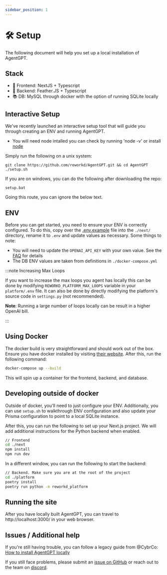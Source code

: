 ```yaml
---
sidebar_position: 1
---
```


# 🛠️ Setup

The following document will help you set up a local installation of AgentGPT.

## Stack

- 💅 Frontend: NextJS + Typescript
- 🐍 Backend: Feather.JS + Typescript
- 📚 DB: MySQL through docker with the option of running SQLite locally

## Interactive Setup

We've recently launched an interactive setup tool that will guide you through creating an ENV and running AgentGPT.

- You will need node intalled you can check by running 'node -v' or install [node](https://nodejs.org/en/download)

Simply run the following on a unix system:

```
git clone https://github.com/reworkd/AgentGPT.git && cd AgentGPT
./setup.sh
```

If you are on windows, you can do the following after downloading the repo:

```
setup.bat
```

Going this route, you can ignore the below text.

## ENV

Before you can get started, you need to ensure your ENV is correctly configured. To do this, copy over
the [.env.example](https://github.com/reworkd/AgentGPT/blob/main/.env.example) file into the `./next/` directory, rename
it to `.env` and update values as necessary. Some things to note:

- You will need to update the `OPENAI_API_KEY` with your own value. See the [FAQ](/faq) for details
- The DB ENV values are taken from definitions in `./docker-compose.yml`

:::note Increasing Max Loops

If you want to increase the max loops you agent has locally this can be done by modifying `REWORKD_PLATFORM_MAX_LOOPS`
variable in your `platform/.env` file. It can also be done by directly modifying the platform's source
code in `settings.py` (not recommended).

**Note**: Running a large number of loops locally can be result in a higher OpenAI bill.

:::


## Using Docker

The docker build is very straightforward and should work out of the box.
Ensure you have docker installed by visiting [their website](https://www.docker.com/). After this, run the following
command:

```bash
docker-compose up --build
```

This will spin up a container for the frontend, backend, and database.

## Developing outside of docker

Outside of docker, you'll need to just configure your ENV. Additionally, you can use `setup.sh` to walkthrough ENV
configuration and also update your Prisma configuration to point to a local SQLite
instance.

After this, you can run the following to set up your Next.js project. We will add additional instructions for the Python
backend when enabled.

```bash
// Frontend
cd ./next
npm install
npm run dev
```

In a different window, you can run the following to start the backend:

```bash
// Backend. Make sure you are at the root of the project
cd ./platform
poetry install
poetry run python -m reworkd_platform
```

## Running the site

After you have locally built AgentGPT, you can travel to http://localhost:3000/ in your web browser.

## Issues / Additional help

If you're still having trouble, you can follow a legacy guide from
@CybrCo: [How to install AgentGPT locally](https://snapdragon-writer-867.notion.site/How-to-Install-AgentGPT-Locally-9b96b2314c9b491397976249fd121023)

If you still face problems, please submit an [issue on GitHub](https://github.com/reworkd/AgentGPT/issues) or reach out
to the team on [discord](https://discord.gg/jdSBAnmdnY).
